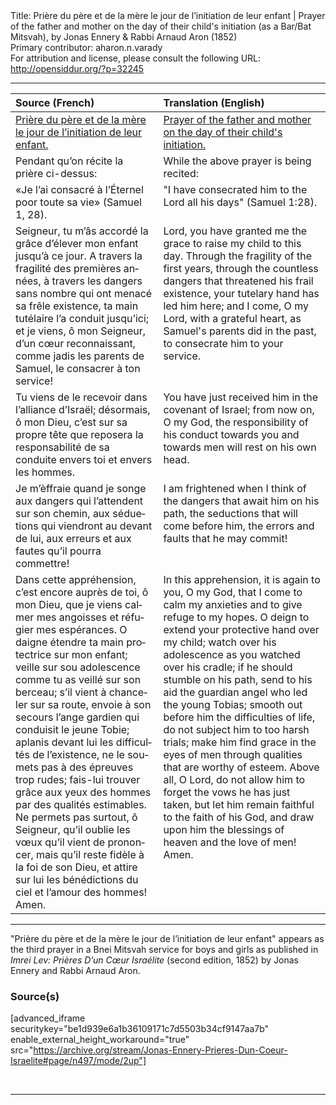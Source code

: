 <html>
<head></head>
<body>
Title: Prière du père et de la mère le jour de l’initiation de leur enfant | Prayer of the father and mother on the day of their child's initiation (as a Bar/Bat Mitsvah), by Jonas Ennery & Rabbi Arnaud Aron (1852)<br />
Primary contributor: aharon.n.varady<br />
For attribution and license, please consult the following URL: <a href="http://opensiddur.org/?p=32245">http://opensiddur.org/?p=32245</a>
<p />
<hr />

<table style="margin-left: auto;margin-right: auto;" class="draggable">
<thead><tr><th id="x" style="text-align: left;">Source (French)</th><th style="text-align: left;">Translation (English)</th></tr></thead>
<tbody>
<tr><td style="vertical-align:top;">
<div class="french"><span lang="fr">
<u>Prière du père et de la mère le jour de l’initiation de leur enfant.</u>
</span></div></td>
 
<td style="vertical-align:top;">
<div class="english">
<u>Prayer of the father and mother on the day of their child's initiation.</u>
</div></td></tr>


<tr><td style="vertical-align:top;">
<div class="french"><span lang="fr">
<span class="instruction">Pendant qu’on récite la prière ci-dessus:</span>
</span></div></td>
 
<td style="vertical-align:top;">
<div class="english">
<span class="instruction">While the above prayer is being recited:</span>
</div></td></tr>


<tr><td style="vertical-align:top;">
<div class="french"><span lang="fr">
«Je l’ai consacré à l’Éternel poor toute sa vie» <span class="citation">(Samuel 1, 28).</span>
</span></div></td>
 
<td style="vertical-align:top;">
<div class="english">
"I have consecrated him to the Lord all his days" <span class="citation">(Samuel 1:28).</span>
</div></td></tr>


<tr><td style="vertical-align:top;">
<div class="french"><span lang="fr">
Seigneur, tu m’âs accordé la grâce d’élever mon enfant jusqu’à ce jour. A travers la fragilité des premières années, à travers les dangers sans nombre qui ont menacé sa frêle existence, ta main tutélaire l’a conduit jusqu’ici; et je viens, ô mon Seigneur, d’un cœur reconnaissant, comme jadis les parents de Samuel, le consacrer à ton service!
</span></div></td>
 
<td style="vertical-align:top;">
<div class="english">
Lord, you have granted me the grace to raise my child to this day. Through the fragility of the first years, through the countless dangers that threatened his frail existence, your tutelary hand has led him here; and I come, O my Lord, with a grateful heart, as Samuel's parents did in the past, to consecrate him to your service.
</div></td></tr>


<tr><td style="vertical-align:top;">
<div class="french"><span lang="fr">
Tu viens de le recevoir dans l’alliance d’Israël; désormais, ô mon Dieu, c’est sur sa propre tête que reposera la responsabilité de sa conduite envers toi et envers les hommes.
</span></div></td>
 
<td style="vertical-align:top;">
<div class="english">
You have just received him in the covenant of Israel; from now on, O my God, the responsibility of his conduct towards you and towards men will rest on his own head.
</div></td></tr>


<tr><td style="vertical-align:top;">
<div class="french"><span lang="fr">
Je m’èffraie quand je songe aux dangers qui l’attendent sur son chemin, aux séduetions qui viendront au devant de lui, aux erreurs et aux fautes qu’il pourra commettre!
</span></div></td>
 
<td style="vertical-align:top;">
<div class="english">
I am frightened when I think of the dangers that await him on his path, the seductions that will come before him, the errors and faults that he may commit!
</div></td></tr>


<tr><td style="vertical-align:top;">
<div class="french"><span lang="fr">
Dans cette appréhension, c’est encore auprès de toi, ô mon Dieu, que je viens calmer mes angoisses et réfugier mes espérances. O daigne étendre ta main protectrice sur mon enfant; veille sur sou adolescence comme tu as veillé sur son berceau; s’il vient à chanceler sur sa route, envoie à son secours l’ange gardien qui conduisit le jeune Tobie; aplanis devant lui les difficultés de l’existence, ne le soumets pas à des épreuves trop rudes; fais-lui trouver grâce aux yeux des hommes par des qualités estimables. Ne permets pas surtout, ô Seigneur, qu’il oublie les vœux qu’il vient de prononcer, mais qu’il reste fidèle à la foi de son Dieu, et attire sur lui les bénédictions du ciel et l’amour des hommes! Amen.
</span></div></td>
 
<td style="vertical-align:top;">
<div class="english">
In this apprehension, it is again to you, O my God, that I come to calm my anxieties and to give refuge to my hopes. O deign to extend your protective hand over my child; watch over his adolescence as you watched over his cradle; if he should stumble on his path, send to his aid the guardian angel who led the young Tobias; smooth out before him the difficulties of life, do not subject him to too harsh trials; make him find grace in the eyes of men through qualities that are worthy of esteem. Above all, O Lord, do not allow him to forget the vows he has just taken, but let him remain faithful to the faith of his God, and draw upon him the blessings of heaven and the love of men! Amen.
</div></td></tr>
</tbody></table>

<hr />

"Prière du père et de la mère le jour de l’initiation de leur enfant" appears as the third prayer in a Bnei Mitsvah service for boys and girls as published in <em>Imrei Lev: Prières D’un Cœur Israélite</em> (second edition, 1852) by Jonas Ennery and Rabbi Arnaud Aron.

<h3>Source(s)</h3>

[advanced_iframe securitykey="be1d939e6a1b36109171c7d5503b34cf9147aa7b" enable_external_height_workaround="true" src="https://archive.org/stream/Jonas-Ennery-Prieres-Dun-Coeur-Israelite#page/n497/mode/2up"]

&nbsp;

<hr />

&nbsp;
</body>
</html>